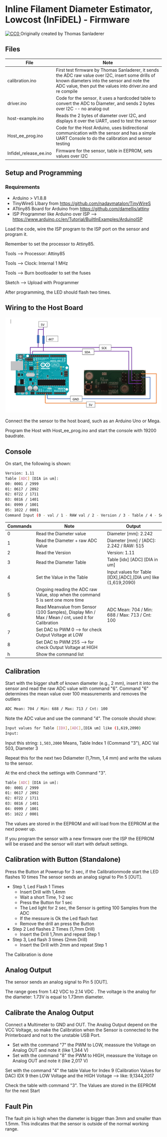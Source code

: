 # Inline Filament Diameter Estimator, Lowcost (InFiDEL) - Firmware

<p xmlns:dct="http://purl.org/dc/terms/" xmlns:vcard="http://www.w3.org/2001/vcard-rdf/3.0#">
  <a rel="license"
     href="http://creativecommons.org/publicdomain/zero/1.0/">
    <img src="https://licensebuttons.net/p/zero/1.0/80x15.png" style="border-style: none;" alt="CC0" />
  </a>
  Originally created by Thomas Sanladerer
</p>

## Files
| File | Note |
| ------ | ------ |
| calibration.ino | First test firmware by Thomas Sanladerer, it sends the ADC raw value over I2C, insert some drills of known diameters into the sensor and note the ADC value, then put the values into driver.ino and re compile |
| driver.ino | Code for the sensor, it uses a hardcoded table to convert the ADC to Diameter, and sends 2 bytes over I2C -- no analog out |
| host-example.ino | Reads  the 2 bytes of diameter over I2C, and displays it over the UART, used to test the sensor |
| Host_ee_prog.ino | Code for the Host Arduino, uses bidirectional communication with the sensor and has a simple UART Console to do the calibration and sensor testing |
| Infidel_release_ee.ino | Firmware for the sensor, table in EEPROM, sets values over I2C |

## Setup and Programming 

### Requirements
- Arduino > V1.8.8
- TinyWireS LIbary from https://github.com/nadavmatalon/TinyWireS
- ATtiny85 Board for Arduino from https://github.com/damellis/attiny
- ISP Programmer like Arduino over ISP --> https://www.arduino.cc/en/Tutorial/BuiltInExamples/ArduinoISP
 
Load the code, wire the ISP program to the ISP port on the sensor and program it.

Remember to set the processor to Attiny85.

Tools --> Processor: Attiny85

Tools --> Clock: Internal 1 MHz

Tools --> Burn bootloader to set the fuses


Sketch --> Upload with Programmer

After programming, the LED should flash two times.

## Wiring to the Host Board

![Alt text](host_to_sensor_arduino.PNG?raw=true "Wire Diagram")

Connect the the sensor to the host board, such as an Arduino Uno or Mega.

Program the Host with Host_ee_prog.ino and start the console with 19200 baudrate.

## Console

On start, the following is shown:
```sh
Version: 1.11
Table [ADC] [DIA in um]:
00: 0001 / 2999
01: 0617 / 2092
02: 0722 / 1711
03: 0816 / 1401
04: 0999 / 1001
05: 1022 / 0001
Command Input (0 - val / 1 - RAW val / 2 - Version / 3 - Table / 4 - Set Table Val / 5 - Ongoing raw read / 6 - sample Mean ADC Val ):
```

| Commands | Note |  Output |
| ------ | ------ |  ------ |
| 0 | Read the Diameter value  |  Diameter [mm]: 2.242 |
| 1 | Read the Diameter + raw ADC Value | Diameter [mm] / [ADC]: 2.242 / RAW: 515 |
| 2 | Read the Version | Version: 1.11 |
| 3 | Read the Diameter Table | Table [idx] [ADC] [DIA in um] |
| 4 | Set the Value in the Table | Input values for Table [IDX],[ADC],[DIA um] like (1,619,2090) |
| 5 | Ongoing reading the ADC raw Value, stop when the command 5 is sent one more time | 
| 6 | Read Meanvalue from Sensor (100 Samples), Display Min / Max / Mean / cnt, used it for Calibration | ADC Mean: 704 / Min: 688 / Max: 713 / Cnt: 100 |
| 7 | Set DAC to PWM 0 --> for check Output Voltage at LOW |
| 8 | Set DAC to PWM 255 --> for check Output Voltage at HIGH |
| h | Show the command list |

## Calibration

Start with the bigger shaft of known diameter (e.g., 2 mm), insert it into the sensor and read the raw ADC value with command "6".
Command "6" determines the mean value over 100 measurements and removes the outliers

```sh
ADC Mean: 704 / Min: 688 / Max: 713 / Cnt: 100
```
Note the ADC value and use the command "4".
The console should show:

```sh
Input values for Table [IDX],[ADC],[DIA um] like (1,619,2090)
Input: 
```

Input this string: `1,503,2000`
Means, Table Index 1 (Command "3"), ADC Val 503, Diameter 3

Repeat this for the next two Ddiameter (1,7mm, 1,4 mm) and write the values to the sensor.

At the end check the settings with Command "3".

```sh
Table [ADC] [DIA in um]:
00: 0001 / 2999
01: 0617 / 2092
02: 0722 / 1711
03: 0816 / 1401
04: 0999 / 1001
05: 1022 / 0001
```

The values are stored in the EEPROM and will load from the EEPROM at the next power up.

If you program the sensor with a new firmware over the ISP the EEPROM will be erased and the sensor will start with default settings.
 
## Calibration with Button (Standalone)

Press the Button at Powerup for 3 sec, if the Calibrationmode start the LED flashes 10 times
The sensor sends an analog signal to Pin 5 [OUT].

* Step 1, Led Flash 1 Times
	*   Insert Drill with 1,4mm
	*   Wait a short Time, 1-2 sec
	*   Press the Button for 1 sec
	*   The Led light for 2 sec, the Sensor is getting 100 Samples from the ADC 
	*   If the messure is Ok the Led flash fast
	*   Remove the drill an press the Button
*   Step 2 Led flashes 2 Times (1,7mm Drill)
    *   Insert the Drill 1,7mm and repeat Step 1
*   Step 3, Led flash 3 times (2mm Drill)
	*   Insert the Drill with 2mm and repeat Step 1

The Calibration is done

## Analog Output
 
The sensor sends an analog signal to Pin 5 [OUT].

The range goes from 1.42 VDC to 2.14 VDC .
The voltage is the analog for the diameter: 1.73V is equal to 1.73mm diameter.

## Calibrate the Analog Output

Connect a Multimeter to GND and OUT.
The Analog Output depend on the VCC Voltage, so make the Calibration when the Sensor is connected to the Printerboard
and not to the unstable USB Port.

* Set with the command "7" the PWM to LOW, meassure the Voltage on Analog OUT and note it (like 1,344 V)
* Set with the command "8" the PWM to HIGH, meassure the Voltage on Analog OUT and note it (like 2,017 V)

Set with the command "4" the table Value for Index 9 (Calibration Values for DAC)
IDX 9 then LOW Voltage and the HIGH Voltage --> like: 9,1344,2017

Check the table with command "3".
The Values are stored in the EEPROM for the next Start

## Fault Pin

The fault pin is high when the diameter is bigger than 3mm and smaller than 1.5mm.
This indicates that the sensor is outside of the normal working range.
 
 
 
 


